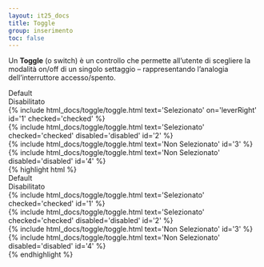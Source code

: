 ```yaml
---
layout: it25_docs
title: Toggle
group: inserimento
toc: false
---
```


Un **Toggle** (o switch) è un controllo che permette all’utente di scegliere la modalità on/off di un singolo settaggio – rappresentando l’analogia dell’interruttore accesso/spento.

<div class="bd-example">
  <div class="row">
    <div class="col">Default</div>
    <div class="col">Disabilitato</div>
  </div>
  <div class="row">
    <div class="col">
    {% include html_docs/toggle/toggle.html text='Selezionato' on='leverRight' id='1' checked='checked' %}
    </div>
    <div class="col">
    {% include html_docs/toggle/toggle.html text='Selezionato' checked='checked' disabled='disabled' id='2' %}
    </div>
  </div>
  <div class="row">
      <div class="col">
      {% include html_docs/toggle/toggle.html text='Non Selezionato' id='3' %}
      </div>
      <div class="col">
      {% include html_docs/toggle/toggle.html text='Non Selezionato' disabled='disabled' id='4' %}
      </div>
    </div>
</div>
{% highlight html %}
 <div class="row">
    <div class="col">Default</div>
    <div class="col">Disabilitato</div>
  </div>
  <div class="row">
    <div class="col">
    {% include html_docs/toggle/toggle.html text='Selezionato' checked='checked' id='1' %}
    </div>
    <div class="col">
    {% include html_docs/toggle/toggle.html text='Selezionato' checked='checked' disabled='disabled' id='2' %}
    </div>
  </div>
  <div class="row">
    <div class="col">
    {% include html_docs/toggle/toggle.html text='Non Selezionato' id='3' %}
    </div>
    <div class="col">
    {% include html_docs/toggle/toggle.html text='Non Selezionato' disabled='disabled' id='4' %}
    </div>
  </div>
{% endhighlight %}
